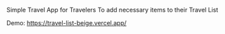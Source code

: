 Simple Travel App for Travelers To add necessary items to their Travel List

Demo: https://travel-list-beige.vercel.app/
